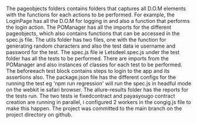 The pageobjects folders contains folders that captures all D.O.M elements with the functions for each actions to be performed. For example, the LoginPage has all the D.O.M for logging in and also a function that performs the login action.
The POManager has all the imports for the different pageobjects, which also contains functions that can be accessed in the spec.js file.
The utils folder has two files, one with the function for generating random characters and also the test data ie username and password for the test.
The spec.js file ie Letsdeel.spec.js under the test folder has all the tests to be performed. There are imports from the POManager and also instances of classes for each test to be performed. The beforeeach test block contains steps to login to the app and its assertions also.
The package.json file has the different configs for the running the test eg 'npm run regression' will run the spec.js in headful mode on the webkit ie safari browser.
The allure-results folder has the reports for the tests run.
The two tests ie fixedcontract and payasyougo contract creation are running in parallel, i configured 2 workers in the congig.js file to make this happen. 
The project was committed to the main branch on the project directory on github.